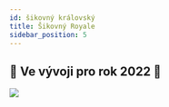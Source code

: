 ```yaml
---
id: šikovný královský
title: Šikovný Royale
sidebar_position: 5
---
```


## 🚧 Ve vývoji pro rok 2022 🚧

![](/img/niftyroyale_v01.png)
